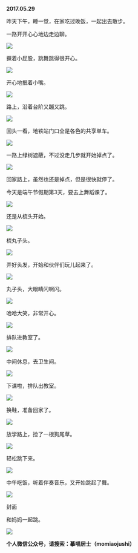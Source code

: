 
          
            
**2017.05.29**

昨天下午，睡一觉，在家吃过晚饭，一起出去散步。

一路开开心心地边走边聊。




![](img/51001-4488d30f60966f49.jpg)




撅着小屁股，跳舞跳得很开心。




![](img/51001-9fcac6e3b190bf1e.jpg)




开心地抿着小嘴。




![](img/51001-8942ac8f64e49ed9.jpg)




路上，沿着台阶又蹦又跳。




![](img/51001-bcc7f8f62412547f.jpg)




回头一看，地铁站门口全是各色的共享单车。




![](img/51001-1300e74bc40004f7.jpg)




一路上绿树遮蔽，不过没走几步就开始掉点了。




![](img/51001-82d85fd2cf885691.jpg)




回家路上，虽然也还是掉点，但是很快就停了。

今天是端午节假期第3天，要去上舞蹈课了。




![](img/51001-91c62efd89ff8111.jpg)




还是从梳头开始。




![](img/51001-306118ad3e8319f4.jpg)




梳丸子头。




![](img/51001-70c9d2b1d2d867d0.jpg)




弄好头发，开始和伙伴们玩儿起来了。




![](img/51001-b2875412057bb603.jpg)




丸子头，大眼睛闪啊闪。




![](img/51001-60bc80c44c70f08f.jpg)




哈哈大笑，非常开心。




![](img/51001-e97b3329a61a8d06.jpg)




排队进教室了。




![](img/51001-c6bd4184f9dc8625.jpg)




中间休息，去卫生间。




![](img/51001-fec4498a4d3512af.jpg)




下课啦，排队出教室。




![](img/51001-5868e46520c5168a.jpg)




换鞋，准备回家了。




![](img/51001-0241935e5f139a0d.jpg)




放学路上，捡了一根狗尾草。




![](img/51001-a36571eb5ff8a816.jpg)




轻松跳下来。




![](img/51001-cfd389914e703d9c.jpg)




中午吃饭，听着伴奏音乐，又开始跳起了舞。




![](img/51001-adf6d46334e6379a.jpg)

封面


和妈妈一起跳。




![](img/51001-c7182b943145b55a.jpg)





**个人微信公众号，请搜索：摹喵居士（momiaojushi）**

          
        